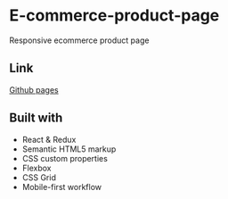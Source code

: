 # E-commerce-product-page
Responsive ecommerce product page

## Link 
[Github pages](https://dennisgershovich.github.io/E-commerce-product-page/)

## Built with
- React & Redux 
- Semantic HTML5 markup
- CSS custom properties
- Flexbox
- CSS Grid
- Mobile-first workflow


